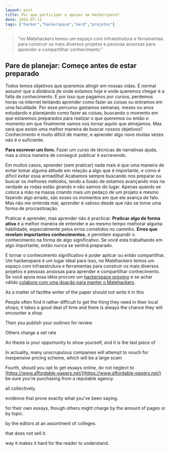 ```yaml
---
layout: post
title: Por que participar e apoiar um Hackerspace?
date: 2015-07-11
tags: ["hacker","hackerspace","nerd","projetos"]
---
```


> "no Matehackers temos um espaço com infraestrutura e ferramentas para construir os mais diversos projetos e pessoas ansiosas para aprender e compartilhar conhecimento."

## **Pare de planejar: Começe antes de estar preparado**

Todos temos objetivos que queremos atingir em nossas vidas. É normal assumir que a distância de onde estamos hoje e onde queremos chegar é a falta de conhecimento. É por isso que pagamos por cursos, perdemos horas na internet tentando aprender como fazer as coisas ou entramos em uma faculdade. Por esse percurso gastamos semanas, meses ou anos estudando e planejando como fazer as coisas, buscando o momento em que estaremos preparados para realizar o que queremos ou então o momento em que finalmente vamos nos tornar aquilo que almejamos. Mas será que existe uma melhor maneira de buscar nossos objetivos? Conhecimento é muito difícil de manter, e aprender algo novo muitas vezes não é o suficiente.

<!--more-->

**Para escrever um livro.** Fazer um curso de técnicas de narrativas ajuda, mas a única maneira de conseguir publicar é escrevendo.

Em muitos casos, aprender (sem praticar) nada mais é que uma maneira de evitar tomar alguma atitude em relação a algo que é importante, e como é dificil evitar essa armadilha! Acabamos sempre buscando nos preparar ou buscar os melhores métodos, tendo a ilusão de estamos avançando mas na verdade as rodas estão girando e não saimos do lugar. Apenas quando se coloca a mão na massa criando mais um pedaço de um projeto e mesmo fazendo algo errado, são esses os momentos em que ele avança de fato. Mas não me entenda mal, aprender é valioso desde que não se torne uma forma de procrastinação.

Praticar é aprender, mas aprender não é practicar. **Praticar algo de forma ativa** é a melhor maneira de entender e ao mesmo tempo melhorar alguma habilidade, especialmente pelos erros cometidos no caminho. **Erros que revelam importantes conhecimentos**, e permitem expandir o conhecimento na forma de algo significativo.  Se você esta trabalhando em algo importante, então nunca se sentirá preparado.

E tornar o conhecimento significativo é poder aplicar ou então compartilhar. Um hackerspace é um lugar ideal para isso, no Matehackers temos um espaço com infraestrutura e ferramentas para construir os mais diversos projetos e pessoas ansiosas para aprender e compartilhar conhecimento. Se você apoia essa idéia procure um [hackerspace próximo](https://wiki.hackerspaces.org/List_of_Hackerspaces) e se achar válido [colabore com uma doação para manter o Matehackers](https://unlock.fund/pt-BR/matehackers).

As a matter of factthe writer of the paper should not write it in this

People often find it rather difficult to get the thing they need in their local shops; it takes a good deal of time and there is always the chance they will encounter a shop

Then you publish your outlines for review

Others charge a set rate

An thesis is your opportunity to show yourself, and it is the last piece of

In actuality, many unscrupulous companies will attempt to vouch for inexpensive pricing scheme, which will be a large scam

Fourth, should you opt to get essays online, do not neglect to [https://www.affordable-papers.net/](https://www.affordable-papers.net/) be sure you're purchasing from a reputable agency.

all collectively.

evidence that prove exactly what you've been saying.

for their own essays, though others might charge by the amount of pages or by topic.

by the editors at an assortment of colleges.

that does not sell it.

way it makes it hard for the reader to understand.